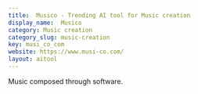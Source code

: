 ```yaml
---
title:  Musico - Trending AI tool for Music creation
display_name:  Musico
category: Music creation
category_slug: music-creation
key: musi_co_com
website: https://www.musi-co.com/
layout: aitool
---
```


Music composed through software.
